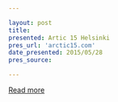 ```yaml
---

layout: post
title: 
presented: Artic 15 Helsinki
pres_url: 'arctic15.com'
date_presented: 2015/05/28
pres_source:

---
```


[Read more](arctic15.com)